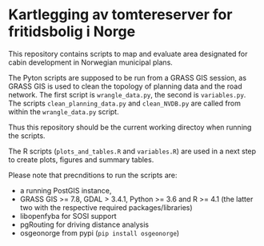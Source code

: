 # Kartlegging av tomtereserver for fritidsbolig i Norge

This repository contains scripts to map and evaluate 
area designated for cabin development in Norwegian 
municipal plans.

The Pyton scripts are supposed to be run from a GRASS GIS 
session, as GRASS GIS is used to clean the topology of 
planning data and the road network. The first script
is `wrangle_data.py`, the second is `variables.py`.
The scripts `clean_planning_data.py` and `clean_NVDB.py` 
are called from within the `wrangle_data.py` script.

Thus this repository should be the current working 
directoy when running the scripts.

The R scripts (`plots_and_tables.R` and `variables.R`) 
are used in a next step to create plots, figures and 
summary tables.


Please note that precnditions to run the scripts are:
- a running PostGIS instance,
- GRASS GIS >= 7.8, GDAL > 3.4.1, Python >= 3.6 and R >= 4.1
  (the latter two with the respective required packages/libraries)
- libopenfyba for SOSI support
- pgRouting for driving distance analysis
- osgeonorge from pypi (`pip install osgeonorge`)
